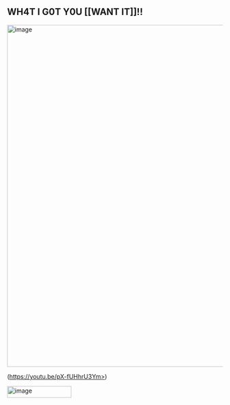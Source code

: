 
## WH4T I G0T Y0U [[WANT IT]]!!
<img width="1382" height="797" alt="image" src="https://github.com/user-attachments/assets/41f6baf5-70a4-4557-a95c-5b5d010a407a" />

(https://youtu.be/pX-fUHhrU3Ym>)


<img width="150" height="27" alt="image" src="https://github.com/user-attachments/assets/2a7a94b6-034b-45fc-9939-dafb64dc4840" />


<!--
**spxmmy/spxmmy** is a ✨ _special_ ✨ repository because its `README.md` (this file) appears on your GitHub profile.

Here are some ideas to get you started:

- 🔭 I’m currently working on ...
- 🌱 I’m currently learning ...
- 👯 I’m looking to collaborate on ...
- 🤔 I’m looking for help with ...
- 💬 Ask me about ...
- 📫 How to reach me: ...
- 😄 Pronouns: ...
- ⚡ Fun fact: ...
-->
